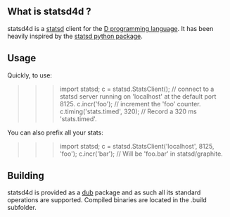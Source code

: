 What is statsd4d ?
------------------

statsd4d is a [statsd](https://github.com/etsy/statsd/) client for the [D programming language](http://www.dlang.org/). It has been heavily inspired by the [statsd python package](https://github.com/jsocol/pystatsd).

Usage
-----

Quickly, to use:
>>> import statsd;
>>> c = statsd.StatsClient(); // connect to a statsd server running on 'localhost' at the default port 8125.
>>> c.incr('foo'); // increment the 'foo' counter.
>>> c.timing('stats.timed', 320); // Record a 320 ms 'stats.timed'.

You can also prefix all your stats:
>>> import statsd;
>>> c = statsd.StatsClient('localhost', 8125, 'foo');
>>> c.incr('bar'); // Will be 'foo.bar' in statsd/graphite.

Building
--------

statsd4d is provided as a [dub](http://code.dlang.org/about/) package and as such all its standard operations are supported. Compiled binaries are located in the .build subfolder.
